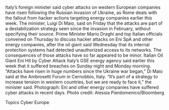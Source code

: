 Italy’s foreign minister said cyber attacks on western European companies have risen following the Russian invasion of Ukraine, as Rome deals with the fallout from hacker actions targeting energy companies earlier this week.
The minister, Luigi Di Maio, said on Friday that the attacks are part of a destabilization strategy seen since the invasion in February, without specifying their source.
Prime Minister Mario Draghi and top Italian officials convened on Thursday to discuss hacker attacks on Eni SpA and other energy companies, after the oil giant said Wednesday that its internal protection systems had detected unauthorized access to its networks. The consequences of those attacks have so far appeared to be minor.
Italian Oil Giant Eni Hit by Cyber Attack
Italy’s GSE energy agency said earlier this week that it suffered breaches on Sunday night and Monday morning.
“Attacks have risen in huge numbers since the Ukraine war began,” Di Maio said at the Ambrosetti Forum in Cernobbio, Italy. “It’s part of a strategy to increase tension in western countries, but we are ready to face it,” the minister said.
Photograph: Eni and other energy companies have suffered cyber attacks in recent days. Photo credit: Alessia Pierdomenico/Bloomberg

Topics
Cyber
Europe
